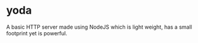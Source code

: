 # yoda
A basic HTTP server made using NodeJS which is light weight, has a small footprint yet is powerful.
